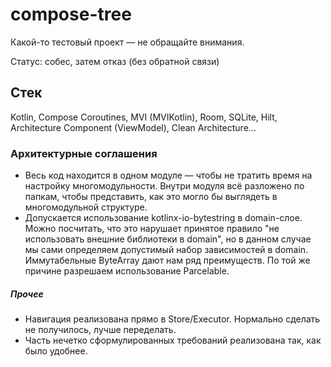 # compose-tree

Какой-то тестовый проект — не обращайте внимания.

Статус: собес, затем отказ (без обратной связи)

## Стек

Kotlin, Compose Coroutines, MVI (MVIKotlin), Room, SQLite, Hilt, Architecture Component (ViewModel), Clean Architecture…

### Архитектурные соглашения

* Весь код находится в одном модуле — чтобы не тратить время на настройку многомодульности.
Внутри модуля всё разложено по папкам, чтобы представить, как это могло бы выглядеть в многомодульной структуре.
* Допускается использование kotlinx-io-bytestring в domain-слое.
Можно посчитать, что это нарушает принятое правило "не использовать внешние библиотеки в domain", но в данном случае
мы сами определяем допустимый набор зависимостей в domain. Иммутабельные ByteArray дают нам ряд преимуществ.
По той же причине разрешаем использование Parcelable.

##### Прочее

* Навигация реализована прямо в Store/Executor. Нормально сделать не получилось, лучше переделать.
* Часть нечетко сформулированных требований реализована так, как было удобнее.

